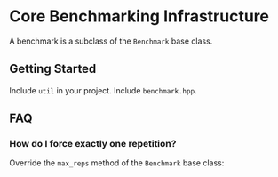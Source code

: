 # Core Benchmarking Infrastructure

A benchmark is a subclass of the `Benchmark` base class.

## Getting Started

Include `util` in your project. Include `benchmark.hpp`.

## FAQ

### How do I force exactly one repetition?

Override the `max_reps` method of the `Benchmark` base class:
